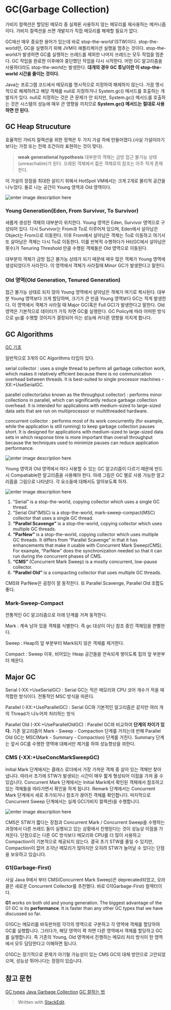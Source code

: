 # GC(Garbage Collection)

가비지 컬렉션은 할당된 메모리 중 실제론 사용하지 않는 메모리를 재사용하는 메커니즘이다. 가비지 컬렉션을 쓰면 개발자가 직접 메모리를 해제할 필요가 없다. 

GC에선 매우 중요한 용어가 있는데 바로 stop-the-world'(STW)이다. stop-the-world란, GC을 실행하기 위해 JVM이 애플리케이션 실행을 멈추는 것이다. stop-the-world가 발생하면 GC를 실행하는 쓰레드를 제외한 나머지 쓰레드는 모두 작업을 멈춘다. GC 작업을 완료한 이후에야 중단했던 작업을 다시 시작한다. 어떤 GC 알고리즘을 사용하더라도 stop-the-world는 발생한다. **대개의 경우 GC 튜닝이란 이 stop-the-world 시간을 줄이는 것이다.**

Java는 프로그램 코드에서 메모리를 명시적으로 지정하여 해제하지 않는다. 가끔 명시적으로 해제하려고 해당 객체를 null로 지정하거나 System.gc() 메서드를 호출하는 개발자가 있다. null로 지정하는 것은 큰 문제가 안 되지만, System.gc() 메서드를 호출하는 것은 시스템의 성능에 매우 큰 영향을 끼치므로 **System.gc() 메서드는 절대로 사용하면 안 된다.**

## GC Heap Strucuture

효율적인 가비지 컬렉션을 위한 정책은 두 가지 가설 하에 만들어졌다.(사실 가설이라기보다는 가정 또는 전제 조건이라 표현하는 것이 맞다).

>**weak generational hypothesis**
>대부분의 객체는 금방 접근 불가능 상태(unreachable)가 된다.
>오래된 객체에서 젊은 객체로의 참조는 아주 적게 존재한다.

이 가설의 장점을 최대한 살리기 위해서 HotSpot VM에서는 크게 2개로 물리적 공간을 나누었다. 둘로 나눈 공간이 Young 영역과 Old 영역이다.

![enter image description here](https://i.stack.imgur.com/8ZtFA.png)

### Young Generation(Eden, From Survivor, To Survivor)

새롭게 생성한 객체의 대부분이 위치한다. Young 영역은 Eden, Survivor 영역으로 구성되어 있다. 다시 Survivor는 From과 To로 이루어져 있으며, Eden에서 살아남은 Object는 From으로 이동한다. 이후 From에서 살아남은 객체는 To로 이동하고 여기서 또 살아남은 객체는 다시 To로 이동한다. 이를 반복적 수행하다가 Hit(GC에서 살아남은 횟수)가 Tenuring Threshold 만큼 수행된 객체들은 Old 영역으로 이동된다.

대부분의 객체가 금방 접근 불가능 상태가 되기 때문에 매우 많은 객체가 Young 영역에 생성되었다가 사라진다. 이 영역에서 객체가 사라질때 Minor GC가 발생한다고 말한다.

### Old 영역(Old Generation, Tenured Generation)

접근 불가능 상태로 되지 않아 Young 영역에서 살아남은 객체가 여기로 복사된다. 대부분 Young 영역보다 크게 할당하며, 크기가 큰 만큼 Young 영역보다 GC는 적게 발생한다. 이 영역에서 객체가 사라질 때 Major GC(혹은 Full GC)가 발생한다고 말한다. Old 영역은 기본적으로 데이터가 가득 차면 GC를 실행한다. GC Policy에 따라 어떠한 방식으로 gc를 수행할 것이지가 결정되어 이는 성능에 커다른 영향을 끼치게 합니다.

## GC Algorithms

[GC 기초](https://codeahoy.com/2017/08/06/basics-of-java-garbage-collection/)

일반적으로 3개의 GC Algorithms 타입이 있다. 

serial collector
: uses a single thread to perform all garbage collection work, which makes it relatively efficient because there is no communication overhead between threads. It is best-suited to single processor machines -XX:+UseSerialGC.

parallel collector(also known as the throughput collector)
: performs minor collections in parallel, which can significantly reduce garbage collection overhead. It is intended for applications with medium-sized to large-sized data sets that are run on multiprocessor or multithreaded hardware.

concurrent collector
: performs most of its work concurrently (for example, while the application is still running) to keep garbage collection pauses short. It is designed for applications with medium-sized to large-sized data sets in which response time is more important than overall throughput because the techniques used to minimize pauses can reduce application performance.

![enter image description here](https://codeahoy.com/img/blogs/gc-compared.png)

Young 영역과 Old 영역에서 마다 사용할 수 있는 GC 알고리즘이 다르기 때문에 반드시 Compatiable한 알고리즘을 사용해야 한다. 아래 그림은 GC 별로 사용 가능한 알고리즘을 그림으로 나타냈다. 각 요소들에 대해서도 알아보도록 하자.

![enter image description here](https://codeahoy.com/img/blogs/gc-collectors-pairing.jpg)

1.  “Serial” is a stop-the-world, copying collector which uses a single GC thread.
2. “Serial Old”(MSC) is a stop-the-world, mark-sweep-compact(MSC) collector that uses a single GC thread.
3.  **“Parallel Scavenge”**  is a stop-the-world, copying collector which uses multiple GC threads.
4.  **“ParNew”**  is a stop-the-world, copying collector which uses multiple GC threads. It differs from “Parallel Scavenge” in that it has enhancements that make it usable with Concurrent Mark Sweep(CMS). For example, “ParNew” does the synchronization needed so that it can run during the concurrent phases of CMS.
5.  **“CMS”**  (Concurrent Mark Sweep) is a mostly concurrent, low-pause collector.
6.  **“Parallel Old”**  is a compacting collector that uses multiple GC threads.

CMS와 ParNew은 굉장이 잘 동작한다. 또 Parallel Scavenge, Parallel Old 조합도 좋다.

### Mark-Sweep-Compact

전통적인 GC 알고리즘으로 아래 단계를 거쳐 동작한다. 

Mark
: 계속 남아 있을 객체를 식별한다. 즉 gc 대상이 아닌 참조 중인 객체임을 판별한다.

Sweep
: Heap의 앞 부분부터 Mark되지 않은 객체를 제거한다.

Compact
: Sweep 이후, 비어있는 Heap 공간들을 연속되게 쌓이도록 힙의 앞 부분부터 채운다.

## Major GC

Serial (-XX:+UseSerialGC)
: Serial GC는 적은 메모리와 CPU 코어 개수가 적을 때 적합한 방식이다. 전통적인 MSC 방식을 따른다. 

Parallel  (-XX:+UseParallelGC)
: Serial GC와 기본적인 알고리즘은 같지만 여러 개의 Thread가 나누어져 처리하는 방식

Parallel Old (-XX:+UseParallelOldGC)
: Parallel GC와 비교하여 **단계의 차이가 있다.** 기존 알고리즘이 Mark - Sweep - Compaction 단계를 거치는데 반해 Parallel Old GC는 MSC(Mark - Summary - Compaction) 단계를 거친다. Summary 단계는 앞서 GC를 수행한 영역에 대해서만 제거를 하여 성능향상을 꾀한다. 

### CMS (-XX:+UseConcMarkSweepGC)

 Initial Mark 단계에서는 클래스 로더에서 가장 가까운 객체 중 살아 있는 객체만 찾아 냅니다. 따라서 초기에 STW가 발생되는 시간이 매우 짧게 형성되어 이점을 가져 올 수 있습니다. 
Concurrent Mark 단계에서는 Initial Mark에서 확인된 객체에서 참조하고 있는 객체들을 따라가면서 확인을 하게 됩니다.
Remark 단계에서는 Concurrent Mark 단계에서 새로 추가되거나 참조가 끊어진 객체를 확인합니다.
마지막으로 Concurrent Sweep 단계에서는 실제 GC(가비지 컬렉션)을 수행합니다. 

![enter image description here](https://www.cubrid.org/files/attach/images/1744/745/001/10ce40d924aebd3fc7a050dc7bcdba19.png)

CMS은 STW가 짧다는 장점과 Concurrent Mark / Concurrent Sweep을 수행하는 과정에서 다른 쓰레드 들이 실행되고 있는 상황에서 진행된다는 것이 성능상 이점을 가져온다.
단점으로는 다른 GC 방식보다 메모리와 CPU를 더 많이 사용하고 Compaction이 기본적으로 제공되지 않는다. 결국 초기 STW를 줄일 수 있지만, Compaction이 없어 조각난 메모리가 많아지만 오히려 STW가 늘어날 수 있다는 단점을 보유하고 있습니다.

### G1(Garbage-First) 
사실 Java 9에서 부터 CMS(Concurrent Mark Sweep)은 deprecated되었고, 오라클은 새로운 Concurrent Collector를 추천했다. 바로 G1(Garbage-First) 컬렉터이다.

**G1**  works on both old and young generation. The biggest advantage of the G1 GC is its  **performance**. It is faster than any other GC types that we have discussed so far. 

G1GC는 메모리를 바둑판처럼 각각의 영역으로 구분하고 각 영역에 객체를 할당하여 GC를 실행합니다. 그러다가, 해당 영역이 꽉 차면 다른 영역에서 객체를 할당하고 GC를 실행합니다. 즉 기존의 Young, Old 영역에서 진행하는 메모리 처리 방식이 한 영역에서 모두 담당한다고 이해하면 됩니다.

G1GC는 장기적으로 문제가 야기될 가능성이 있는 CMS GC의 대체 방안으로 고안되었으며, 성능상 뛰어나다는 장점이 있습니다.

## 참고 문헌
[GC types](https://www.cubrid.org/blog/understanding-java-garbage-collection)
[Java Garbage Collection](https://d2.naver.com/helloworld/1329)
[GC 잘하는 법
](https://waspro.tistory.com/380)


> Written with [StackEdit](https://stackedit.io/).
<!--stackedit_data:
eyJoaXN0b3J5IjpbMTE4ODcyOTYwNSw0NDYyMTU0MzIsMTE1Nz
IyOTc3NCwtMTM5NTM2MjM2Niw4ODk1NTYxMTgsMTc0NjQwNTUy
MSwtMjA4NzY3OTYwNl19
-->